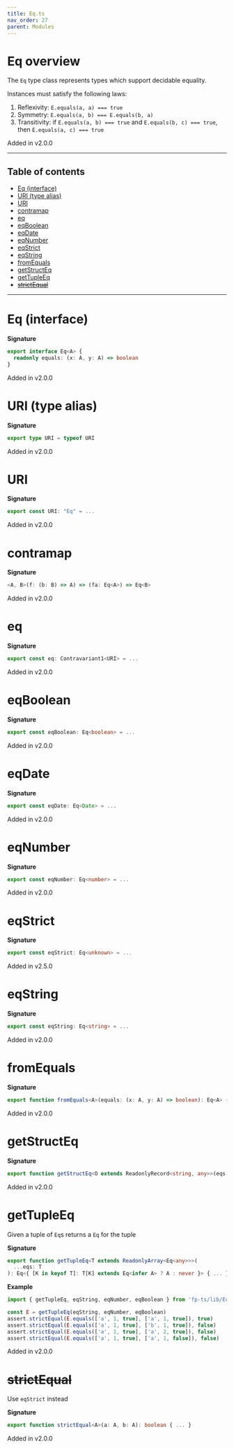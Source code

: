 ```yaml
---
title: Eq.ts
nav_order: 27
parent: Modules
---
```


# Eq overview

The `Eq` type class represents types which support decidable equality.

Instances must satisfy the following laws:

1. Reflexivity: `E.equals(a, a) === true`
2. Symmetry: `E.equals(a, b) === E.equals(b, a)`
3. Transitivity: if `E.equals(a, b) === true` and `E.equals(b, c) === true`, then `E.equals(a, c) === true`

Added in v2.0.0

---

<h2 class="text-delta">Table of contents</h2>

- [Eq (interface)](#eq-interface)
- [URI (type alias)](#uri-type-alias)
- [URI](#uri)
- [contramap](#contramap)
- [eq](#eq)
- [eqBoolean](#eqboolean)
- [eqDate](#eqdate)
- [eqNumber](#eqnumber)
- [eqStrict](#eqstrict)
- [eqString](#eqstring)
- [fromEquals](#fromequals)
- [getStructEq](#getstructeq)
- [getTupleEq](#gettupleeq)
- [~~strictEqual~~](#strictequal)

---

# Eq (interface)

**Signature**

```ts
export interface Eq<A> {
  readonly equals: (x: A, y: A) => boolean
}
```

Added in v2.0.0

# URI (type alias)

**Signature**

```ts
export type URI = typeof URI
```

Added in v2.0.0

# URI

**Signature**

```ts
export const URI: "Eq" = ...
```

Added in v2.0.0

# contramap

**Signature**

```ts
<A, B>(f: (b: B) => A) => (fa: Eq<A>) => Eq<B>
```

Added in v2.0.0

# eq

**Signature**

```ts
export const eq: Contravariant1<URI> = ...
```

Added in v2.0.0

# eqBoolean

**Signature**

```ts
export const eqBoolean: Eq<boolean> = ...
```

Added in v2.0.0

# eqDate

**Signature**

```ts
export const eqDate: Eq<Date> = ...
```

Added in v2.0.0

# eqNumber

**Signature**

```ts
export const eqNumber: Eq<number> = ...
```

Added in v2.0.0

# eqStrict

**Signature**

```ts
export const eqStrict: Eq<unknown> = ...
```

Added in v2.5.0

# eqString

**Signature**

```ts
export const eqString: Eq<string> = ...
```

Added in v2.0.0

# fromEquals

**Signature**

```ts
export function fromEquals<A>(equals: (x: A, y: A) => boolean): Eq<A> { ... }
```

Added in v2.0.0

# getStructEq

**Signature**

```ts
export function getStructEq<O extends ReadonlyRecord<string, any>>(eqs: { [K in keyof O]: Eq<O[K]> }): Eq<O> { ... }
```

Added in v2.0.0

# getTupleEq

Given a tuple of `Eq`s returns a `Eq` for the tuple

**Signature**

```ts
export function getTupleEq<T extends ReadonlyArray<Eq<any>>>(
  ...eqs: T
): Eq<{ [K in keyof T]: T[K] extends Eq<infer A> ? A : never }> { ... }
```

**Example**

```ts
import { getTupleEq, eqString, eqNumber, eqBoolean } from 'fp-ts/lib/Eq'

const E = getTupleEq(eqString, eqNumber, eqBoolean)
assert.strictEqual(E.equals(['a', 1, true], ['a', 1, true]), true)
assert.strictEqual(E.equals(['a', 1, true], ['b', 1, true]), false)
assert.strictEqual(E.equals(['a', 1, true], ['a', 2, true]), false)
assert.strictEqual(E.equals(['a', 1, true], ['a', 1, false]), false)
```

Added in v2.0.0

# ~~strictEqual~~

Use `eqStrict` instead

**Signature**

```ts
export function strictEqual<A>(a: A, b: A): boolean { ... }
```

Added in v2.0.0

